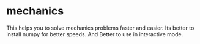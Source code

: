 # mechanics
This helps you to solve mechanics problems faster and easier.
Its better to install numpy for better speeds.
And Better to use in interactive mode.
